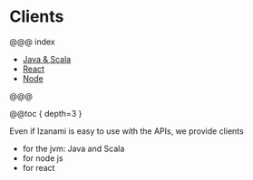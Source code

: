 # Clients

@@@ index

 * [Java & Scala](jvm.md)
 * [React](react.md)
 * [Node](node.md)

@@@ 

@@toc { depth=3 }

Even if Izanami is easy to use with the APIs, we provide clients 

* for the jvm: Java and Scala 
* for node js 
* for react 

 


